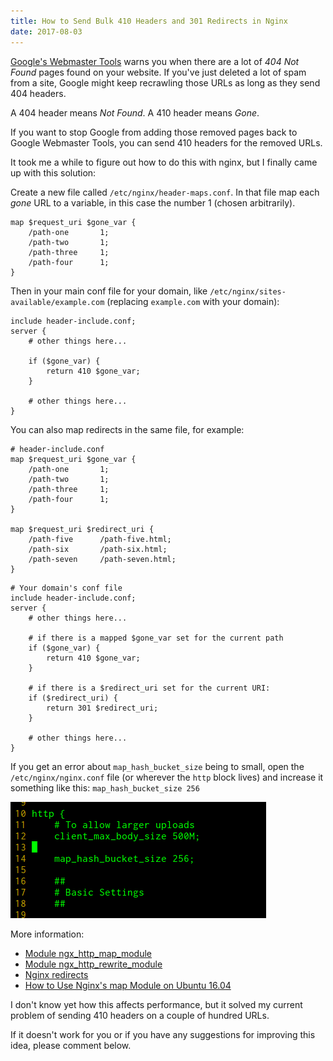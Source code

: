 ```yaml
---
title: How to Send Bulk 410 Headers and 301 Redirects in Nginx
date: 2017-08-03
---
```


<a href="https://www.google.com/webmasters/">Google's Webmaster Tools</a> warns you when there are a lot of <em>404 Not Found</em> pages found on your website. If you've just deleted a lot of spam from a site, Google might keep recrawling those URLs as long as they send 404 headers.

A 404 header means <em>Not Found</em>.
A 410 header means <em>Gone</em>.

If you want to stop Google from adding those removed pages back to Google Webmaster Tools, you can send 410 headers for the removed URLs.

It took me a while to figure out how to do this with nginx, but I finally came up with this solution:

Create a new file called <code>/etc/nginx/header-maps.conf</code>. In that file map each <em>gone</em> URL to a variable, in this case the number 1 (chosen arbitrarily).

```nginx
map $request_uri $gone_var {
	/path-one		1;
	/path-two		1;
	/path-three		1;
	/path-four		1;
}
```

Then in your main conf file for your domain, like <code>/etc/nginx/sites-available/example.com</code> (replacing <code>example.com</code> with your domain):

```nginx
include header-include.conf;
server {
	# other things here...

	if ($gone_var) {
		return 410 $gone_var;
	}

	# other things here...
}
```

You can also map redirects in the same file, for example:

```nginx
# header-include.conf
map $request_uri $gone_var {
	/path-one		1;
	/path-two		1;
	/path-three		1;
	/path-four		1;
}

map $request_uri $redirect_uri {
	/path-five		/path-five.html;
	/path-six		/path-six.html;
	/path-seven		/path-seven.html;
}
```

```nginx
# Your domain's conf file
include header-include.conf;
server {
	# other things here...

	# if there is a mapped $gone_var set for the current path
	if ($gone_var) {
		return 410 $gone_var;
	}

	# if there is a $redirect_uri set for the current URI:
	if ($redirect_uri) {
		return 301 $redirect_uri;
	}

	# other things here...
}
```

If you get an error about <code>map_hash_bucket_size</code> being to small, open the <code>/etc/nginx/nginx.conf</code> file (or wherever the <code>http</code> block lives) and increase it something like this: <code>map_hash_bucket_size 256</code>

<img src="/files/map_hash_bucket_size-nginx.png" alt="map_hash_bucket_size nginx" />

More information:

<ul>
  <li><a href="http://nginx.org/en/docs/http/ngx_http_map_module.html">Module ngx_http_map_module</a></li>
  <li><a href="http://nginx.org/en/docs/http/ngx_http_rewrite_module.html">Module ngx_http_rewrite_module</a></li>
  <li><a href="https://www.bjornjohansen.no/nginx-redirect">Nginx redirects</a></li>
  <li><a href="https://www.digitalocean.com/community/tutorials/how-to-use-nginx-s-map-module-on-ubuntu-16-04">How to Use Nginx's map Module on Ubuntu 16.04</a></li>
</ul>

I don't know yet how this affects performance, but it solved my current problem of sending 410 headers on a couple of hundred URLs.

If it doesn't work for you or if you have any suggestions for improving this idea, please comment below.
